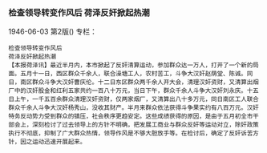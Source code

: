 ### 检查领导转变作风后  荷泽反奸掀起热潮

1946-06-03
第2版()
专栏：

    检查领导转变作风后
    荷泽反奸掀起热潮
    【本报荷泽讯】最近半月内，本市掀起了反奸清算运动，参加群众达一万人，打开了一个新的局面。五月十一日，西区群众千余人，联合澡塘工人，农村苦工，斗争大汉奸赵荫堂、陈诚。同日，南区群众斗争大汉奸曹庆伦。十二日东区群众两千余人开大会，清理汉奸资财，又清算出烟厂中的汉奸股金和红利五家共约一百八十万元，当日下午，群众千余人斗争大汉奸刘永庆。十五日上午，一千五百余群众清理汉奸资财，仅两家烟厂，又清算出八十多万元，同日南区工人联合群众千余人斗争大汉奸杨秀山，没收其财产。半月来群众依法获得斗争果实约有八百万元。汉奸特务反动势力受到群众的镇压，社会秩序更趋安定。这些成绩获得的原因，是由于五月初全市干部会上，深刻检讨了过去领导上的方针不明确，把发展工商业与群众反奸等运动对立，除奸政策执行不彻底，抑制了广大群众热情，领导作风是不够大胆放手等。在检讨后，确定了反奸诉苦方针，因之运动迅速开展起来。
